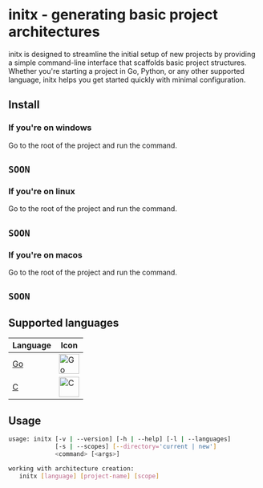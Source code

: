 # initx - generating basic project architectures

initx is designed to streamline the initial setup of new projects by providing a simple command-line interface that scaffolds basic project structures. Whether you're starting a project in Go, Python, or any other supported language, initx helps you get started quickly with minimal configuration.

## Install

### If you're on windows

Go to the root of the project and run the command.

## `SOON`

### If you're on linux

Go to the root of the project and run the command.

## `SOON`

### If you're on macos

Go to the root of the project and run the command.

## `SOON`

## Supported languages

| Language | Icon |
|----------|-------|
| [Go](https://go.dev/) | <img src="https://cdn.jsdelivr.net/gh/devicons/devicon/icons/go/go-original.svg" width="40" alt="Go" /> |
| [C](https://en.wikipedia.org/wiki/C_(programming_language)) | <img src="https://cdn.jsdelivr.net/gh/devicons/devicon/icons/c/c-original.svg" width="40" alt="C" /> |

## Usage

```bash
usage: initx [-v | --version] [-h | --help] [-l | --languages]
             [-s | --scopes] [--directory='current | new']
             <command> [<args>]

working with architecture creation:
   initx [language] [project-name] [scope]
```